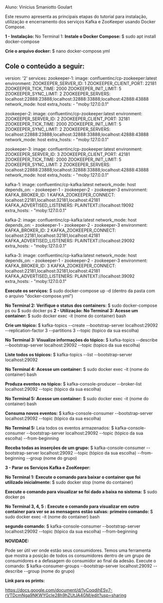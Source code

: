 Aluno: Vinicius Smaniotto Goulart

Este resumo apresenta as principais etapas do tutorial para instalação, utilização e encerramento dos serviços Kafka e ZooKeeper usando Docker Compose.

**1 - Instalação:**
No Terminal 1:
**Instale o Docker Compose:**
$ sudo apt install docker-compose

**Crie o arquivo docker:**
$ nano docker-compose.yml

**Cole o conteúdo a seguir:**
---
version: '2'
services:
  zookeeper-1:
    image: confluentinc/cp-zookeeper:latest
    environment:
      ZOOKEEPER_SERVER_ID: 1
      ZOOKEEPER_CLIENT_PORT: 22181
      ZOOKEEPER_TICK_TIME: 2000
      ZOOKEEPER_INIT_LIMIT: 5
      ZOOKEEPER_SYNC_LIMIT: 2
      ZOOKEEPER_SERVERS: localhost:22888:23888;localhost:32888:33888;localhost:42888:43888
    network_mode: host
    extra_hosts:
      - "moby:127.0.0.1"

  zookeeper-2:
    image: confluentinc/cp-zookeeper:latest
    environment:
      ZOOKEEPER_SERVER_ID: 2
      ZOOKEEPER_CLIENT_PORT: 32181
      ZOOKEEPER_TICK_TIME: 2000
      ZOOKEEPER_INIT_LIMIT: 5
      ZOOKEEPER_SYNC_LIMIT: 2
      ZOOKEEPER_SERVERS: localhost:22888:23888;localhost:32888:33888;localhost:42888:43888
    network_mode: host
    extra_hosts:
      - "moby:127.0.0.1"

  zookeeper-3:
    image: confluentinc/cp-zookeeper:latest
    environment:
      ZOOKEEPER_SERVER_ID: 3
      ZOOKEEPER_CLIENT_PORT: 42181
      ZOOKEEPER_TICK_TIME: 2000
      ZOOKEEPER_INIT_LIMIT: 5
      ZOOKEEPER_SYNC_LIMIT: 2
      ZOOKEEPER_SERVERS: localhost:22888:23888;localhost:32888:33888;localhost:42888:43888
    network_mode: host
    extra_hosts:
      - "moby:127.0.0.1"

  kafka-1:
    image: confluentinc/cp-kafka:latest
    network_mode: host
    depends_on:
      - zookeeper-1
      - zookeeper-2
      - zookeeper-3
    environment:
      KAFKA_BROKER_ID: 1
      KAFKA_ZOOKEEPER_CONNECT: localhost:22181,localhost:32181,localhost:42181
      KAFKA_ADVERTISED_LISTENERS: PLAINTEXT://localhost:19092
    extra_hosts:
      - "moby:127.0.0.1"

  kafka-2:
    image: confluentinc/cp-kafka:latest
    network_mode: host
    depends_on:
      - zookeeper-1
      - zookeeper-2
      - zookeeper-3
    environment:
      KAFKA_BROKER_ID: 2
      KAFKA_ZOOKEEPER_CONNECT: localhost:22181,localhost:32181,localhost:42181
      KAFKA_ADVERTISED_LISTENERS: PLAINTEXT://localhost:29092
    extra_hosts:
      - "moby:127.0.0.1"

  kafka-3:
    image: confluentinc/cp-kafka:latest
    network_mode: host
    depends_on:
      - zookeeper-1
      - zookeeper-2
      - zookeeper-3
    environment:
      KAFKA_BROKER_ID: 3
      KAFKA_ZOOKEEPER_CONNECT: localhost:22181,localhost:32181,localhost:42181
      KAFKA_ADVERTISED_LISTENERS: PLAINTEXT://localhost:39092
    extra_hosts:
      - "moby:127.0.0.1"


**Execute os serviços:** 
$ sudo docker-compose up -d (dentro da pasta com o arquivo "docker-compose.yml")

**No Terminal 2:**
**Verifique o status dos containers:** 
$ sudo docker-compose ps ou $ sudo docker ps
**2 - Utilização:**
            **No Terminal 3:**
**Acesse um container:** 
$ sudo docker exec -it (nome do container) bash

**Crie um tópico:** 
$ kafka-topics --create --bootstrap-server localhost:29092 --replication-factor 3 --partitions 3 --topic (topico da sua escolha)

**No Terminal 3:**
**Visualize informações do tópico:**
$ kafka-topics --describe --bootstrap-server localhost:29092 --topic (topico da sua escolha)

**Liste todos os tópicos:**
$ kafka-topics --list --bootstrap-server localhost:29092

**No Terminal 4:**
**Acesse um container:** 
$ sudo docker exec -it (nome do container) bash

**Produza eventos no tópico:** 
$ kafka-console-producer --broker-list localhost:29092 --topic (tópico da sua escolha)

**No Terminal 5:**
**Acesse um container:** 
$ sudo docker exec -it (nome do container) bash

**Consuma novos eventos:** 
$ kafka-console-consumer --bootstrap-server localhost:29092 --topic (tópico da sua escolha)

**No Terminal 5:**
Leia todos os eventos armazenados: 
$ kafka-console-consumer --bootstrap-server localhost:29092 --topic (tópico da sua escolha) --from-beginning

**Receba todas as inserções de um grupo:** 
$ kafka-console-consumer --bootstrap-server localhost:29092 --topic (tópico da sua escolha) --from-beginning --group (nome do grupo)

**3 - Parar os Serviços Kafka e ZooKeeper:**
  
**No Terminal 1:**
**Execute o comando para baixar o container que foi utilizado inicialmente:**
$ sudo docker stop (nome do container)

**Execute o comando para visualizar se foi dado a baixa no sistema:**
$ sudo docker ps

   **No Terminal 3, 4, 5 :**
**Execute o comando para visualizar em outro container para ver se as mensagens estão salvas:**
**primeiro comando:** 
$ sudo docker exec -it (nome do container) bash

**segundo comando:**
$ kafka-console-consumer --bootstrap-server localhost:29092 --topic (tópico da sua escolha) --from-beginning


**NOVIDADE:**

Pode ser útil ver onde estão seus consumidores. Temos uma ferramenta que mostra a posição de todos os consumidores dentro de um grupo de consumidores e a defasagem do consumidor ao final da adesão. Execute o comando:
$ kafka-consumer-groups --bootstrap-server localhost:29092 --describe --group (nome do grupo)

**Link para os prints:**

https://docs.google.com/document/d/1yCoqdjhESy7-rVTDcmNga9NKWYGcIe28h9hZUtJA4GM/edit?usp=sharing


